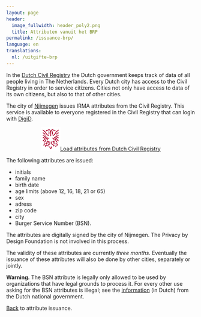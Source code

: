 ```yaml
---
layout: page
header:
  image_fullwidth: header_poly2.png
  title: Attributen vanuit het BRP
permalink: /issuance-brp/
language: en
translations:
  nl: /uitgifte-brp
---
```


<style type="text/css">
  article a.button {
    margin-bottom: 0.5rem;
    margin-top: 0.5rem;
    background-color: #568099;
  }
  article a img {
    height: 1.75rem;
    padding-right: 1rem;
  }
</style>

In the [Dutch Civil Registry](https://www.digitaleoverheid.nl/voorzieningen/gegevens/inhoud-basisregistraties/inhoud-brp/) the Dutch government keeps track of data of all people living in The Netherlands. Every Dutch city has access to the Civil Registry in order to service citizens. Cities not only have access to data of its own citizens, but also to that of other cities.

The city of [Nijmegen](https://www.nijmegen.nl) issues IRMA attributes from the Civil Registry. This service is available to everyone registered in the Civil Registry that can login with [DigiD](https://www.digid.nl/en/).

<p style="text-align: center;">
	<a class="button" href="https://services.nijmegen.nl/irma/issue/start">
		<img src="/images/nijmegen.png">Load attributes from Dutch Civil Registry
	</a>  
</p>

The following attributes are issued:

 * initials
 * family name
 * birth date
 * age limits (above 12, 16, 18, 21 or 65)
 * sex
 * adress
 * zip code
 * city
 * Burger Service Number (BSN).

The attributes are digitally signed by the city of Nijmegen. The Privacy by Design Foundation is not involved in this process.

The validity of these attributes are currently *three months*. Eventually the issuance of these attributes will also be done by other cities, separately or jointly.

**Warning.** The BSN attribute is legally only allowed to be used by organizations that have legal grounds to process it. For every other use asking for the BSN attributes is illegal; see the [information](https://www.rijksoverheid.nl/onderwerpen/privacy-en-persoonsgegevens/vraag-en-antwoord/welke-organisaties-mogen-mijn-burgerservicenummer-bsn-gebruiken) (in Dutch) from the Dutch national government.

[Back](/issuance) to attribute issuance.
